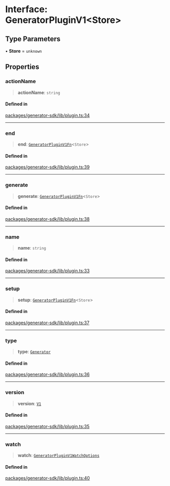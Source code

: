 # Interface: GeneratorPluginV1\<Store\>

## Type Parameters

• **Store** = `unknown`

## Properties

### actionName

> **actionName**: `string`

#### Defined in

[packages/generator-sdk/lib/plugin.ts:34](https://github.com/andreisergiu98/baeta/blob/e352a1ec749c5b23df693f5f8373ac0b75347349/packages/generator-sdk/lib/plugin.ts#L34)

***

### end

> **end**: [`GeneratorPluginV1Fn`](../type-aliases/GeneratorPluginV1Fn.md)\<`Store`\>

#### Defined in

[packages/generator-sdk/lib/plugin.ts:39](https://github.com/andreisergiu98/baeta/blob/e352a1ec749c5b23df693f5f8373ac0b75347349/packages/generator-sdk/lib/plugin.ts#L39)

***

### generate

> **generate**: [`GeneratorPluginV1Fn`](../type-aliases/GeneratorPluginV1Fn.md)\<`Store`\>

#### Defined in

[packages/generator-sdk/lib/plugin.ts:38](https://github.com/andreisergiu98/baeta/blob/e352a1ec749c5b23df693f5f8373ac0b75347349/packages/generator-sdk/lib/plugin.ts#L38)

***

### name

> **name**: `string`

#### Defined in

[packages/generator-sdk/lib/plugin.ts:33](https://github.com/andreisergiu98/baeta/blob/e352a1ec749c5b23df693f5f8373ac0b75347349/packages/generator-sdk/lib/plugin.ts#L33)

***

### setup

> **setup**: [`GeneratorPluginV1Fn`](../type-aliases/GeneratorPluginV1Fn.md)\<`Store`\>

#### Defined in

[packages/generator-sdk/lib/plugin.ts:37](https://github.com/andreisergiu98/baeta/blob/e352a1ec749c5b23df693f5f8373ac0b75347349/packages/generator-sdk/lib/plugin.ts#L37)

***

### type

> **type**: [`Generator`](../../plugin/enumerations/PluginType.md#generator)

#### Defined in

[packages/generator-sdk/lib/plugin.ts:36](https://github.com/andreisergiu98/baeta/blob/e352a1ec749c5b23df693f5f8373ac0b75347349/packages/generator-sdk/lib/plugin.ts#L36)

***

### version

> **version**: [`V1`](../enumerations/GeneratorPluginVersion.md#v1)

#### Defined in

[packages/generator-sdk/lib/plugin.ts:35](https://github.com/andreisergiu98/baeta/blob/e352a1ec749c5b23df693f5f8373ac0b75347349/packages/generator-sdk/lib/plugin.ts#L35)

***

### watch

> **watch**: [`GeneratorPluginV1WatchOptions`](../type-aliases/GeneratorPluginV1WatchOptions.md)

#### Defined in

[packages/generator-sdk/lib/plugin.ts:40](https://github.com/andreisergiu98/baeta/blob/e352a1ec749c5b23df693f5f8373ac0b75347349/packages/generator-sdk/lib/plugin.ts#L40)
